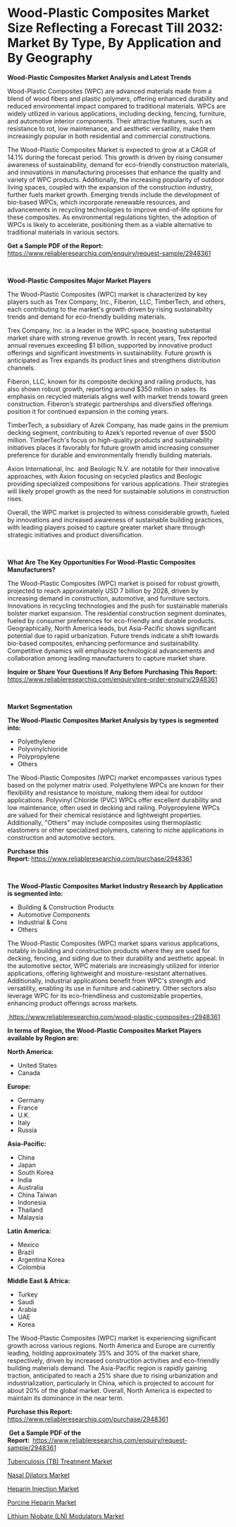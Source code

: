 <p><h1>Wood-Plastic Composites Market Size Reflecting a Forecast Till 2032: Market By Type, By Application and By Geography</h1></p><p><strong>Wood-Plastic Composites Market Analysis and Latest Trends</strong></p>
<p><p>Wood-Plastic Composites (WPC) are advanced materials made from a blend of wood fibers and plastic polymers, offering enhanced durability and reduced environmental impact compared to traditional materials. WPCs are widely utilized in various applications, including decking, fencing, furniture, and automotive interior components. Their attractive features, such as resistance to rot, low maintenance, and aesthetic versatility, make them increasingly popular in both residential and commercial constructions.</p><p>The Wood-Plastic Composites Market is expected to grow at a CAGR of 14.1% during the forecast period. This growth is driven by rising consumer awareness of sustainability, demand for eco-friendly construction materials, and innovations in manufacturing processes that enhance the quality and variety of WPC products. Additionally, the increasing popularity of outdoor living spaces, coupled with the expansion of the construction industry, further fuels market growth. Emerging trends include the development of bio-based WPCs, which incorporate renewable resources, and advancements in recycling technologies to improve end-of-life options for these composites. As environmental regulations tighten, the adoption of WPCs is likely to accelerate, positioning them as a viable alternative to traditional materials in various sectors.</p></p>
<p><strong>Get a Sample PDF of the Report:&nbsp;</strong> <a href="https://www.reliableresearchiq.com/enquiry/request-sample/2948361?utm_campaign=1082&utm_medium=2&utm_source=Github&utm_content=ia&utm_term=12032025&utm_id=wood-plastic-composites">https://www.reliableresearchiq.com/enquiry/request-sample/2948361</a></p>
<p>&nbsp;</p>
<p><strong>Wood-Plastic Composites Major Market Players</strong></p>
<p><p>The Wood-Plastic Composites (WPC) market is characterized by key players such as Trex Company, Inc., Fiberon, LLC, TimberTech, and others, each contributing to the market's growth driven by rising sustainability trends and demand for eco-friendly building materials.</p><p>Trex Company, Inc. is a leader in the WPC space, boasting substantial market share with strong revenue growth. In recent years, Trex reported annual revenues exceeding $1 billion, supported by innovative product offerings and significant investments in sustainability. Future growth is anticipated as Trex expands its product lines and strengthens distribution channels.</p><p>Fiberon, LLC, known for its composite decking and railing products, has also shown robust growth, reporting around $350 million in sales. Its emphasis on recycled materials aligns well with market trends toward green construction. Fiberon’s strategic partnerships and diversified offerings position it for continued expansion in the coming years.</p><p>TimberTech, a subsidiary of Azek Company, has made gains in the premium decking segment, contributing to Azek’s reported revenue of over $500 million. TimberTech's focus on high-quality products and sustainability initiatives places it favorably for future growth amid increasing consumer preference for durable and environmentally friendly building materials.</p><p>Axion International, Inc. and Beologic N.V. are notable for their innovative approaches, with Axion focusing on recycled plastics and Beologic providing specialized compositions for various applications. Their strategies will likely propel growth as the need for sustainable solutions in construction rises.</p><p>Overall, the WPC market is projected to witness considerable growth, fueled by innovations and increased awareness of sustainable building practices, with leading players poised to capture greater market share through strategic initiatives and product diversification.</p></p>
<p>&nbsp;</p>
<p><strong>What Are The Key Opportunities For Wood-Plastic Composites Manufacturers?</strong></p>
<p><p>The Wood-Plastic Composites (WPC) market is poised for robust growth, projected to reach approximately USD 7 billion by 2028, driven by increasing demand in construction, automotive, and furniture sectors. Innovations in recycling technologies and the push for sustainable materials bolster market expansion. The residential construction segment dominates, fueled by consumer preferences for eco-friendly and durable products. Geographically, North America leads, but Asia-Pacific shows significant potential due to rapid urbanization. Future trends indicate a shift towards bio-based composites, enhancing performance and sustainability. Competitive dynamics will emphasize technological advancements and collaboration among leading manufacturers to capture market share.</p></p>
<p><strong>Inquire or Share Your Questions If Any Before Purchasing This Report:</strong> <a href="https://www.reliableresearchiq.com/enquiry/pre-order-enquiry/2948361?utm_campaign=1082&utm_medium=2&utm_source=Github&utm_content=ia&utm_term=12032025&utm_id=wood-plastic-composites">https://www.reliableresearchiq.com/enquiry/pre-order-enquiry/2948361</a></p>
<p>&nbsp;</p>
<p><strong>Market Segmentation</strong></p>
<p><strong>The Wood-Plastic Composites Market Analysis by types is segmented into:</strong></p>
<p><ul><li>Polyethylene</li><li>Polyvinylchloride</li><li>Polypropylene</li><li>Others</li></ul></p>
<p><p>The Wood-Plastic Composites (WPC) market encompasses various types based on the polymer matrix used. Polyethylene WPCs are known for their flexibility and resistance to moisture, making them ideal for outdoor applications. Polyvinyl Chloride (PVC) WPCs offer excellent durability and low maintenance, often used in decking and railing. Polypropylene WPCs are valued for their chemical resistance and lightweight properties. Additionally, "Others" may include composites using thermoplastic elastomers or other specialized polymers, catering to niche applications in construction and automotive sectors.</p></p>
<p><strong>Purchase this Report:&nbsp;</strong><a href="https://www.reliableresearchiq.com/purchase/2948361?utm_campaign=1082&utm_medium=2&utm_source=Github&utm_content=ia&utm_term=12032025&utm_id=wood-plastic-composites">https://www.reliableresearchiq.com/purchase/2948361</a></p>
<p>&nbsp;</p>
<p><strong>The Wood-Plastic Composites Market Industry Research by Application is segmented into:</strong></p>
<p><ul><li>Building & Construction Products</li><li>Automotive Components</li><li>Industrial & Cons</li><li>Others</li></ul></p>
<p><p>The Wood-Plastic Composites (WPC) market spans various applications, notably in building and construction products where they are used for decking, fencing, and siding due to their durability and aesthetic appeal. In the automotive sector, WPC materials are increasingly utilized for interior applications, offering lightweight and moisture-resistant alternatives. Additionally, industrial applications benefit from WPC's strength and versatility, enabling its use in furniture and cabinetry. Other sectors also leverage WPC for its eco-friendliness and customizable properties, enhancing product offerings across markets.</p></p>
<p><a href="https://www.reliableresearchiq.com/wood-plastic-composites-r2948361?utm_campaign=1082&utm_medium=2&utm_source=Github&utm_content=ia&utm_term=12032025&utm_id=wood-plastic-composites">&nbsp;https://www.reliableresearchiq.com/wood-plastic-composites-r2948361</a></p>
<p><strong>In terms of Region, the Wood-Plastic Composites Market Players available by Region are:</strong></p>
<p>
    <p> <strong> North America: </strong>
        <ul>
            <li>United States</li>
            <li>Canada</li>
        </ul>
        </p> 
    <p> <strong> Europe: </strong>
        <ul>
            <li>Germany</li>
            <li>France</li>
            <li>U.K.</li>
            <li>Italy</li>
            <li>Russia</li>
        </ul>
        </p> 
    <p> <strong> Asia-Pacific: </strong>
        <ul>
            <li>China</li>
            <li>Japan</li>
            <li>South Korea</li>
            <li>India</li>
            <li>Australia</li>
            <li>China Taiwan</li>
            <li>Indonesia</li>
            <li>Thailand</li>
            <li>Malaysia</li>
        </ul>
        </p> 
    <p> <strong> Latin America: </strong>
        <ul>
            <li>Mexico</li>
            <li>Brazil</li>
            <li>Argentina Korea</li>
            <li>Colombia</li>
        </ul>
        </p> 
    <p> <strong> Middle East & Africa: </strong>
        <ul>
            <li>Turkey</li>
            <li>Saudi</li>
            <li>Arabia</li>
            <li>UAE</li>
            <li>Korea</li>
        </ul>
    </p>
    </p>
<p><p>The Wood-Plastic Composites (WPC) market is experiencing significant growth across various regions. North America and Europe are currently leading, holding approximately 35% and 30% of the market share, respectively, driven by increased construction activities and eco-friendly building materials demand. The Asia-Pacific region is rapidly gaining traction, anticipated to reach a 25% share due to rising urbanization and industrialization, particularly in China, which is projected to account for about 20% of the global market. Overall, North America is expected to maintain its dominance in the near term.</p></p>
<p><strong>Purchase this Report: </strong><a href="https://www.reliableresearchiq.com/purchase/2948361?utm_campaign=1082&utm_medium=2&utm_source=Github&utm_content=ia&utm_term=12032025&utm_id=wood-plastic-composites">https://www.reliableresearchiq.com/purchase/2948361</a></p>
<p>&nbsp;<strong>Get a Sample PDF of the Report:&nbsp;&nbsp;</strong><a href="https://www.reliableresearchiq.com/enquiry/request-sample/2948361?utm_campaign=1082&utm_medium=2&utm_source=Github&utm_content=ia&utm_term=12032025&utm_id=wood-plastic-composites">https://www.reliableresearchiq.com/enquiry/request-sample/2948361</a></p>
<p><strong></strong></p>
<p><p><a href="https://github.com/sternymkere4/Market-Research-Report-List-1/blob/main/tuberculosis-tb-treatment-market.md?utm_campaign=1082&utm_medium=2&utm_source=Github&utm_content=ia&utm_term=12032025&utm_id=wood-plastic-composites">Tuberculosis (TB) Treatment Market</a></p><p><a href="https://github.com/bauldlimle6h/Market-Research-Report-List-1/blob/main/nasal-dilators-market.md?utm_campaign=1082&utm_medium=2&utm_source=Github&utm_content=ia&utm_term=12032025&utm_id=wood-plastic-composites">Nasal Dilators Market</a></p><p><a href="https://github.com/heinslakey2x/Market-Research-Report-List-1/blob/main/heparin-injection-market.md?utm_campaign=1082&utm_medium=2&utm_source=Github&utm_content=ia&utm_term=12032025&utm_id=wood-plastic-composites">Heparin Injection Market</a></p><p><a href="https://github.com/makzzochil/Market-Research-Report-List-1/blob/main/porcine-heparin-market.md?utm_campaign=1082&utm_medium=2&utm_source=Github&utm_content=ia&utm_term=12032025&utm_id=wood-plastic-composites">Porcine Heparin Market</a></p><p><a href="https://github.com/buseknoden2b/Market-Research-Report-List-1/blob/main/lithium-niobate-ln-modulators-market.md?utm_campaign=1082&utm_medium=2&utm_source=Github&utm_content=ia&utm_term=12032025&utm_id=wood-plastic-composites">Lithium Niobate (LN) Modulators Market</a></p></p>